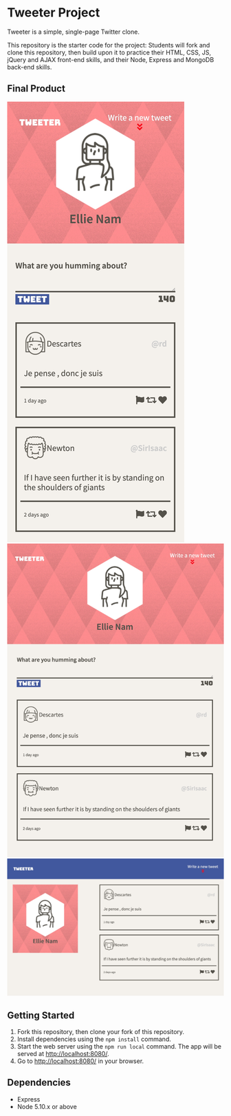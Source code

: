 # Tweeter Project

Tweeter is a simple, single-page Twitter clone.

This repository is the starter code for the project: Students will fork and clone this repository, then build upon it to practice their HTML, CSS, JS, jQuery and AJAX front-end skills, and their Node, Express and MongoDB back-end skills.

## Final Product
!["Mobile View"](https://github.com/ellienjuly/tweeter/blob/master/docs/mobileview.jpg)
!["Tablet View"](https://github.com/ellienjuly/tweeter/blob/master/docs/tableview.jpg)
!["Web View"](https://github.com/ellienjuly/tweeter/blob/master/docs/webview.jpg)

## Getting Started

1. Fork this repository, then clone your fork of this repository.
2. Install dependencies using the `npm install` command.
3. Start the web server using the `npm run local` command. The app will be served at <http://localhost:8080/>.
4. Go to <http://localhost:8080/> in your browser.

## Dependencies

- Express
- Node 5.10.x or above
